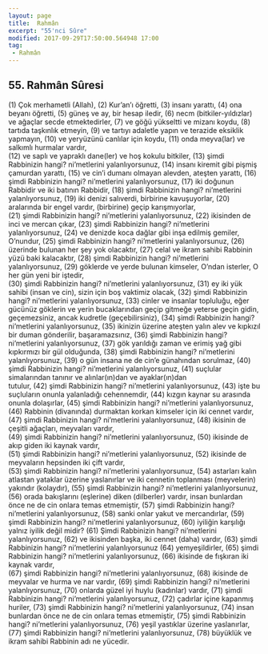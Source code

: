```yaml
---
layout: page
title:  Rahmân
excerpt: "55'nci Sûre"
modified: 2017-09-29T17:50:00.564948 17:00
tag: 
 - Rahmân
---
```


## 55. Rahmân Sûresi

(1) Çok merhametli (Allah),	
(2) Kur’an’ı öğretti,
(3) insanı yarattı,
(4) ona beyanı öğretti,
(5) güneş ve ay, bir hesap iledir,
(6) necm (bitkiler-yıldızlar) ve ağaçlar secde etmektedirler,
(7) ve göğü yükseltti ve mizanı koydu,
(8) tartıda taşkınlık etmeyin,
(9) ve tartıyı adaletle yapın ve terazide eksiklik yapmayın, 
(10) ve yeryüzünü canlılar için koydu,
(11) onda meyva(lar) ve salkımlı hurmalar vardır,	
(12) ve saplı ve yapraklı dane(ler) ve hoş kokulu bitkiler,	
(13) şimdi Rabbinizin hangi? ni’metlerini yalanlıyorsunuz,
(14) insanı kiremit gibi pişmiş çamurdan yarattı, 
(15) ve cin’i dumanı olmayan alevden, ateşten yarattı,
(16) şimdi Rabbinizin hangi? ni’metlerini yalanlıyorsunuz,
(17) iki doğunun Rabbidir ve iki batının Rabbidir,
(18) şimdi Rabbinizin hangi? ni’metlerini yalanlıyorsunuz,
(19) iki denizi salıverdi, birbirine kavuşuyorlar,
(20) aralarında bir engel vardır, (birbirine) geçip karışmıyorlar,	
(21) şimdi Rabbinizin hangi? ni’metlerini yalanlıyorsunuz,
(22) ikisinden de inci ve mercan çıkar,
(23) şimdi Rabbinizin hangi? ni’metlerini yalanlıyorsunuz,
(24) ve denizde koca dağlar gibi inşa edilmiş gemiler, O’nundur,
(25) şimdi Rabbinizin hangi? ni’metlerini yalanlıyorsunuz,
(26) üzerinde bulunan her şey yok olacaktır,
(27) celal ve ikram sahibi Rabbinin yüzü baki kalacaktır,
(28) şimdi Rabbinizin hangi? ni’metlerini yalanlıyorsunuz,
(29) göklerde ve yerde bulunan kimseler, O’ndan isterler, O her gün yeni bir iştedir,	
(30) şimdi Rabbinizin hangi? ni’metlerini yalanlıyorsunuz,
(31) ey iki yük sahibi (insan ve cin), sizin için boş vaktimiz olacak,
(32) şimdi Rabbinizin hangi? ni’metlerini yalanlıyorsunuz,
(33) cinler ve insanlar	topluluğu, eğer gücünüz göklerin ve yerin bucaklarından geçip gitmeğe yeterse geçin gidin, geçemezsiniz, ancak kudretle (geçebilirsiniz),
(34) şimdi Rabbinizin hangi? ni’metlerini yalanlıyorsunuz,
(35) ikinizin üzerine ateşten yalın alev ve kıpkızıl bir duman gönderilir, başaramazsınız,
(36) şimdi Rabbinizin hangi? ni’metlerini yalanlıyorsunuz,
(37) gök yarıldığı zaman ve erimiş yağ gibi kıpkırmızı bir gül olduğunda,
(38) şimdi Rabbinizin hangi? ni’metlerini yalanlıyorsunuz,
(39) o gün insana ne de	cin’e günahından sorulmaz,
(40) şimdi Rabbinizin hangi? ni’metlerini yalanlıyorsunuz,
(41) suçlular simalarından tanınır ve alınlar(ın)dan ve ayaklar(ın)dan	
 tutulur, 
(42) şimdi Rabbinizin hangi? ni’metlerini yalanlıyorsunuz,
(43) işte bu suçluların onunla yalanladığı cehennemdir,
(44) kızgın kaynar su arasında onunla dolaşırlar,
(45) şimdi Rabbinizin hangi? ni’metlerini yalanlıyorsunuz,
(46) Rabbinin (divanında) durmaktan korkan kimseler için iki cennet vardır,
(47) şimdi Rabbinizin hangi? ni’metlerini yalanlıyorsunuz,
(48) ikisinin de çeşitli ağaçları, meyvaları vardır,	
(49) şimdi Rabbinizin hangi? ni’metlerini yalanlıyorsunuz,
(50) ikisinde de akıp giden iki kaynak vardır,	
(51) şimdi Rabbinizin hangi? ni’metlerini yalanlıyorsunuz,
(52) ikisinde de meyvaların hepsinden iki çift vardır,	
(53) şimdi Rabbinizin hangi? ni’metlerini yalanlıyorsunuz,
(54) astarları kalın atlastan yataklar üzerine yaslanırlar ve iki cennetin toplanması (meyvelerin) yakındır (kolaydır),	
(55) şimdi Rabbinizin hangi? ni’metlerini yalanlıyorsunuz,
(56) orada bakışlarını (eşlerine) diken (dilberler) vardır, insan bunlardan önce ne de cin onlara temas etmemiştir,
(57) şimdi Rabbinizin hangi? ni’metlerini yalanlıyorsunuz,
(58) sanki onlar yakut ve mercandırlar,
(59) şimdi Rabbinizin hangi? ni’metlerini yalanlıyorsunuz,
(60) iyiliğin karşılığı yalnız iyilik değil midir?
(61) Şimdi Rabbinizin hangi? ni’metlerini yalanlıyorsunuz,
(62) ve ikisinden başka, iki cennet (daha) vardır,
(63) şimdi Rabbinizin hangi? ni’metlerini yalanlıyorsunuz
(64) yemyeşildirler,
(65) şimdi Rabbinizin hangi? ni’metlerini yalanlıyorsunuz,
(66) ikisinde de fışkıran iki kaynak vardır,	
(67) şimdi Rabbinizin hangi? ni’metlerini yalanlıyorsunuz,
(68) ikisinde de meyvalar ve hurma ve nar vardır, 
(69) şimdi Rabbinizin hangi? ni’metlerini yalanlıyorsunuz,
(70) onlarda güzel iyi huylu (kadınlar)	vardır,
(71) şimdi Rabbinizin hangi? ni’metlerini yalanlıyorsunuz,
(72) çadırlar içine kapanmış huriler,
(73) şimdi Rabbinizin hangi? ni’metlerini yalanlıyorsunuz,
(74) insan bunlardan önce ne de cin onlara temas etmemiştir,
(75) şimdi Rabbinizin hangi? ni’metlerini yalanlıyorsunuz,
(76) yeşil yastıklar üzerine yaslanırlar,
(77) şimdi Rabbinizin hangi? ni’metlerini yalanlıyorsunuz,
(78) büyüklük ve ikram sahibi Rabbinin adı ne yücedir.
